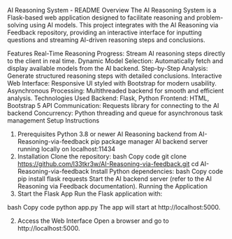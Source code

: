AI Reasoning System - README
Overview
The AI Reasoning System is a Flask-based web application designed to facilitate reasoning and problem-solving using AI models. This project integrates with the AI Reasoning via Feedback repository, providing an interactive interface for inputting questions and streaming AI-driven reasoning steps and conclusions.

Features
Real-Time Reasoning Progress: Stream AI reasoning steps directly to the client in real time.
Dynamic Model Selection: Automatically fetch and display available models from the AI backend.
Step-by-Step Analysis: Generate structured reasoning steps with detailed conclusions.
Interactive Web Interface: Responsive UI styled with Bootstrap for modern usability.
Asynchronous Processing: Multithreaded backend for smooth and efficient analysis.
Technologies Used
Backend: Flask, Python
Frontend: HTML, Bootstrap 5
API Communication: Requests library for connecting to the AI backend
Concurrency: Python threading and queue for asynchronous task management
Setup Instructions
1. Prerequisites
Python 3.8 or newer
AI Reasoning backend from AI-Reasoning-via-feedback
pip package manager
AI backend server running locally on localhost:11434
2. Installation
Clone the repository:
bash
Copy code
git clone https://github.com/l33tkr3w/AI-Reasoning-via-feedback.git
cd AI-Reasoning-via-feedback
Install Python dependencies:
bash
Copy code
pip install flask requests
Start the AI backend server (refer to the AI Reasoning via Feedback documentation).
Running the Application
1. Start the Flask App
Run the Flask application with:

bash
Copy code
python app.py
The app will start at http://localhost:5000.

2. Access the Web Interface
Open a browser and go to http://localhost:5000.

